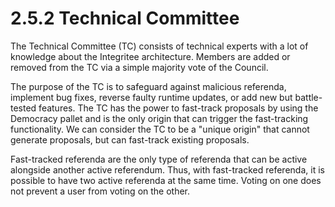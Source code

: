 # 2.5.2 Technical Committee

The Technical Committee (TC) consists of technical experts with a lot of knowledge about the Integritee architecture. Members are added or removed from the TC via a simple majority vote of the Council.

The purpose of the TC is to safeguard against malicious referenda, implement bug fixes, reverse faulty runtime updates, or add new but battle-tested features. The TC has the power to fast-track proposals by using the Democracy pallet and is the only origin that can trigger the fast-tracking functionality. We can consider the TC to be a "unique origin" that cannot generate proposals, but can fast-track existing proposals.

Fast-tracked referenda are the only type of referenda that can be active alongside another active referendum. Thus, with fast-tracked referenda, it is possible to have two active referenda at the same time. Voting on one does not prevent a user from voting on the other.
